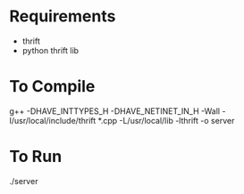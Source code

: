 Requirements
=============
  
 * thrift
 * python thrift lib


To Compile
==========
g++ -DHAVE_INTTYPES_H -DHAVE_NETINET_IN_H -Wall -I/usr/local/include/thrift
*.cpp -L/usr/local/lib -lthrift -o server


To Run
========
./server



